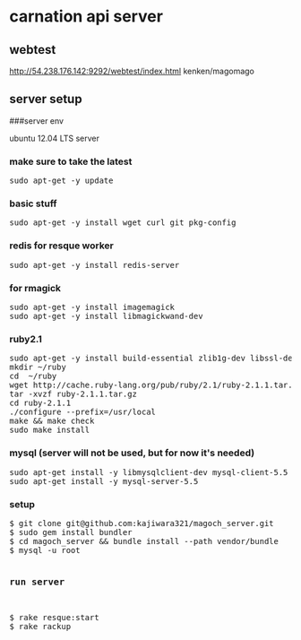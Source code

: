 # carnation api server

## webtest

http://54.238.176.142:9292/webtest/index.html kenken/magomago

## server setup

###server env

ubuntu 12.04 LTS server

### make sure to take the latest

<pre>
sudo apt-get -y update
</pre>

### basic stuff

<pre>
sudo apt-get -y install wget curl git pkg-config
</pre>

### redis for resque worker

<pre>
sudo apt-get -y install redis-server
</pre>

### for rmagick

<pre>
sudo apt-get -y install imagemagick
sudo apt-get -y install libmagickwand-dev
</pre>

### ruby2.1

<pre>
sudo apt-get -y install build-essential zlib1g-dev libssl-dev libreadline6-dev libyaml-dev
mkdir ~/ruby
cd  ~/ruby
wget http://cache.ruby-lang.org/pub/ruby/2.1/ruby-2.1.1.tar.gz
tar -xvzf ruby-2.1.1.tar.gz
cd ruby-2.1.1
./configure --prefix=/usr/local
make && make check
sudo make install
</pre>

### mysql (server will not be used, but for now it's needed)

<pre>
sudo apt-get install -y libmysqlclient-dev mysql-client-5.5
sudo apt-get install -y mysql-server-5.5
</pre>

### setup 

<pre>
$ git clone git@github.com:kajiwara321/magoch_server.git
$ sudo gem install bundler
$ cd magoch_server && bundle install --path vendor/bundle
$ mysql -u root <initialize_database.sql
$ rake dbinit
$ rake spec
</pre>

### run server

<pre>
$ rake resque:start
$ rake rackup
</pre>





